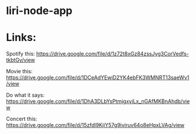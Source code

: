# liri-node-app

# Links:
Spotify this:
https://drive.google.com/file/d/1z72t8xGz84zssJyg3CorVedfs-tkbtGv/view

Movie this:
https://drive.google.com/file/d/1DCeAdYEwiD2YK4ebFK3WMNRT13saeWv1/view

Do what it says:
https://drive.google.com/file/d/1DhA3DLbYsPtmjgxyiLx_nGAfMKBnAhdb/view

Concert this:
https://drive.google.com/file/d/15zfdl9KjiY57g9iviruv64o8eHpxLVAg/view
